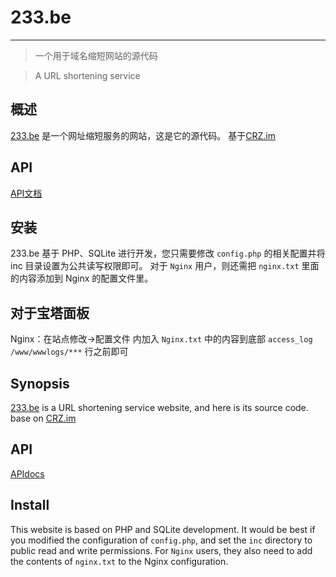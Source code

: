 # 233.be
---
> 一个用于域名缩短网站的源代码

> A URL shortening service

## 概述 
[233.be](https://233.be/) 是一个网址缩短服务的网站，这是它的源代码。
基于[CRZ.im](https://github.com/Caringor/CRZ.im/)

## API
[API文档](https://github.com/qNFCp/233.be/blob/master/API.md)

## 安装
233.be 基于 PHP、SQLite 进行开发，您只需要修改 `config.php` 的相关配置并将 inc 目录设置为公共读写权限即可。
对于 `Nginx` 用户，则还需把 `nginx.txt` 里面的内容添加到 Nginx 的配置文件里。

## 对于宝塔面板
Nginx：在站点修改→配置文件 内加入 `Nginx.txt` 中的内容到底部 `access_log /www/wwwlogs/***` 行之前即可

## Synopsis
[233.be](https://233.be/) is a URL shortening service website, and here is its source code.
base on [CRZ.im](https://github.com/Caringor/CRZ.im/)

## API
[APIdocs](https://github.com/qNFCp/233.be/blob/master/API.md)

## Install
This website is based on PHP and SQLite development. It would be best if you modified the configuration of `config.php`, and set the `inc` directory to public read and write permissions.
For `Nginx` users, they also need to add the contents of `nginx.txt` to the Nginx configuration.
